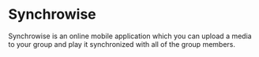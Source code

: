 # Synchrowise

Synchrowise is an online mobile application which you can upload a media to your group and play it synchronized with all of the group members.

